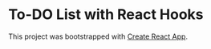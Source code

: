 # To-DO List with React Hooks

This project was bootstrapped with [Create React App](https://github.com/facebook/create-react-app).